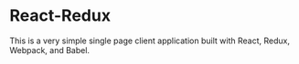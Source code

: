 # React-Redux

This is a very simple single page client application built with React, Redux, Webpack, and Babel.

